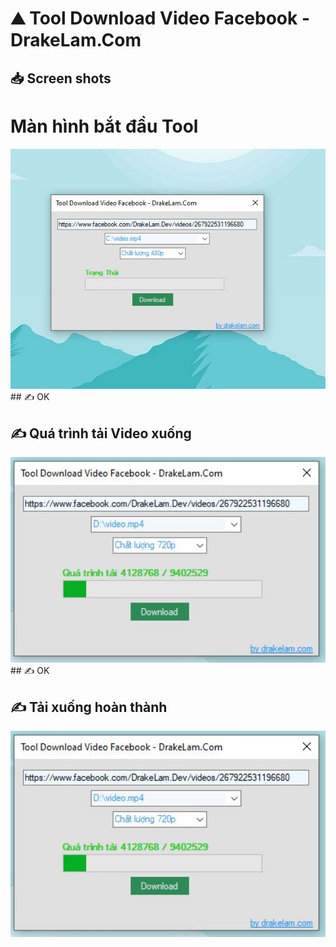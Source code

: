 ⛰ Tool Download Video Facebook - DrakeLam.Com
===
## 📥 Screen shots
# Màn hình bắt đầu Tool
<a title="Màn hình bắt đầu Tool">
<img src="https://raw.githubusercontent.com/drakelam/Tool-Download-Video-Facebook/main/giao-dien.JPG" alt="tool download video facebook" width="640">
</a><br/>
## ✍ OK

## ✍ Quá trình tải Video xuống
<a title="Quá trình tải Video xuống">
<img src="https://raw.githubusercontent.com/drakelam/Tool-Download-Video-Facebook/main/qua-trinh-tai-xuong.JPG" alt="tool download video facebook" width="640">
</a><br/>
## ✍ OK

## ✍ Tải xuống hoàn thành
<a title="Quá trình tải xuống">
<img src="https://raw.githubusercontent.com/drakelam/Tool-Download-Video-Facebook/main/qua-trinh-tai-xuong.JPG" alt="tool download video facebook" width="640">
</a><br/>
